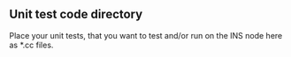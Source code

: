## Unit test code directory
Place your unit tests, that you want to test and/or run on the INS node here as *.cc files.

